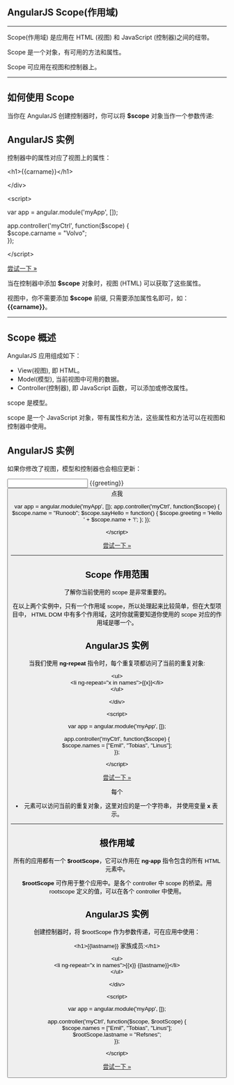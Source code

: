 ## AngularJS Scope(作用域)

* * *

Scope(作用域) 是应用在 HTML (视图) 和 JavaScript (控制器)之间的纽带。

Scope 是一个对象，有可用的方法和属性。

Scope 可应用在视图和控制器上。

* * *

## 如何使用 Scope

当你在 AngularJS 创建控制器时，你可以将 **$scope** 对象当作一个参数传递:

## AngularJS 实例

控制器中的属性对应了视图上的属性：

<div ng-app="myApp" ng-controller="myCtrl"\>

<h1\>{{carname}}</h1\>

</div\>

<script\>

var app = angular.module('myApp', \[\]);

app.controller('myCtrl', function($scope) {  
    $scope.carname = "Volvo";  
});

</script\>

[尝试一下 »](https://www.runoob.com/try/try.php?filename=try_ng_scope)

当在控制器中添加 **$scope** 对象时，视图 (HTML) 可以获取了这些属性。

视图中，你不需要添加 **$scope** 前缀, 只需要添加属性名即可，如： **{{carname}}**。

* * *

## Scope 概述

AngularJS 应用组成如下：

+   View(视图), 即 HTML。
+   Model(模型), 当前视图中可用的数据。
+   Controller(控制器), 即 JavaScript 函数，可以添加或修改属性。

scope 是模型。

scope 是一个 JavaScript 对象，带有属性和方法，这些属性和方法可以在视图和控制器中使用。

## AngularJS 实例

如果你修改了视图，模型和控制器也会相应更新：

<div ng-app\="myApp" ng-controller\="myCtrl"\> <input ng-model\="name"\> <h1\>{{greeting}}</h1\> <button ng-click\='sayHello()'\>点我</button\> </div\> <script\>

var app = angular.module('myApp', \[\]); app.controller('myCtrl', function($scope) { $scope.name = "Runoob"; $scope.sayHello = function() { $scope.greeting = 'Hello ' + $scope.name + '!'; }; });

</script\>

[尝试一下 »](https://www.runoob.com/try/try.php?filename=try_ng_scope_sync)

* * *

## Scope 作用范围

了解你当前使用的 scope 是非常重要的。

在以上两个实例中，只有一个作用域 scope，所以处理起来比较简单，但在大型项目中， HTML DOM 中有多个作用域，这时你就需要知道你使用的 scope 对应的作用域是哪一个。

## AngularJS 实例

当我们使用 **ng-repeat** 指令时，每个重复项都访问了当前的重复对象:

<div ng-app="myApp" ng-controller="myCtrl"\>

<ul\>  
    <li ng-repeat="x in names"\>{{x}}</li\>  
</ul\>

</div\>

<script\>

var app = angular.module('myApp', \[\]);

app.controller('myCtrl', function($scope) {  
    $scope.names = \["Emil", "Tobias", "Linus"\];  
});

</script\>

[尝试一下 »](https://www.runoob.com/try/try.php?filename=try_ng_scope_repeat)

每个 **<li>** 元素可以访问当前的重复对象，这里对应的是一个字符串， 并使用变量 **x** 表示。

* * *

## 根作用域

所有的应用都有一个 **$rootScope**，它可以作用在 **ng-app** 指令包含的所有 HTML 元素中。

**$rootScope** 可作用于整个应用中。是各个 controller 中 scope 的桥梁。用 rootscope 定义的值，可以在各个 controller 中使用。

## AngularJS 实例

创建控制器时，将 $rootScope 作为参数传递，可在应用中使用：

<div ng-app="myApp" ng-controller="myCtrl"\>

<h1\>{{lastname}} 家族成员:</h1\>

<ul\>  
    <li ng-repeat="x in names"\>{{x}} {{lastname}}</li\>  
</ul\>

</div\>

<script\>

var app = angular.module('myApp', \[\]);

app.controller('myCtrl', function($scope, $rootScope) {  
    $scope.names = \["Emil", "Tobias", "Linus"\];  
    $rootScope.lastname = "Refsnes";  
});

</script\>

[尝试一下 »](https://www.runoob.com/try/try.php?filename=try_ng_scope_rootscope)